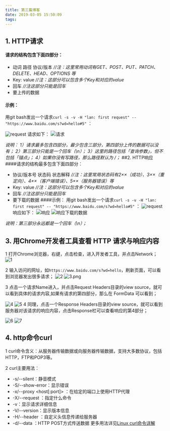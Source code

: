 ```yaml
---
title: 第三篇博客
date: 2019-03-05 15:50:09
tags: 
---
```

## 1. HTTP请求
#### 请求的结构包含下面四部分：
* 动词 路径 协议/版本   *//注：这里常用动词有GET、POST、PUT、PATCH、DELETE、HEAD、OPTIONS 等* 
* Key: value     *//注：这部分可以包含多个Key和对应的value*
* 回车    *//注这部分只能是回车*
* 要上传的数据
#### 示例：
用git bash发出一个请求`curl -s -v -H "lan: first request" -- "https://www.baidu.com/s?wd=hello#5"`  ：

![request](https://upload-images.jianshu.io/upload_images/2124235-594e9d1fac80e00a.png?imageMogr2/auto-orient/strip%7CimageView2/2/w/1240)
请求如下：
![请求](https://upload-images.jianshu.io/upload_images/2124235-d9f5453925f18d8e.png?imageMogr2/auto-orient/strip%7CimageView2/2/w/1240)

*说明：
1）请求最多包含四部分，最少包含三部分，第四部分上传的数据可以没有；
2）第三部分只能是一个回车（\n）；
3）这里的路径包括「查询参数」，但不包括「锚点」；
4）如果你没有写路径，那么路径默认为 /；*
##2. HTTP响应
####请求的结构最多包含下面四部分：
* 协议/版本号 状态码 状态解释   *//注：这里常用状态码有2××（成功）、3××（重定向）、4××（客户端错误）、5××（服务器错误）等* 
* Key: value     *//注：这部分可以包含多个Key和对应的value*
* 回车    *//注这部分只能是回车*
* 要下载的数据
####示例：
用git bash发出一个请求`curl -s -v -H "lan: first request" -- "https://www.baidu.com/s?wd=hello#5"`  ：
![request](https://upload-images.jianshu.io/upload_images/2124235-594e9d1fac80e00a.png?imageMogr2/auto-orient/strip%7CimageView2/2/w/1240)
响应如下：
![响应](https://upload-images.jianshu.io/upload_images/2124235-8c1b8194464a3ad8.png?imageMogr2/auto-orient/strip%7CimageView2/2/w/1240)
![响应下载的数据](https://upload-images.jianshu.io/upload_images/2124235-0260df081b500422.png?imageMogr2/auto-orient/strip%7CimageView2/2/w/1240)

*说明：第三部分永远都是一个回车（\n）；*

## 3. 用Chrome开发者工具查看 HTTP 请求与响应内容

1 打开Chrome浏览器，右键，点击检查，进入开发者工具，并点击Network；
![1](https://upload-images.jianshu.io/upload_images/2124235-242522b89bf51b8b.png?imageMogr2/auto-orient/strip%7CimageView2/2/w/1240)

2 输入访问的网址，如`https://www.baidu.com/s?wd=hello`，刷新页面，可以看到浏览器发出很多请求；
![2](https://upload-images.jianshu.io/upload_images/2124235-ad9416bea1bb78da.png?imageMogr2/auto-orient/strip%7CimageView2/2/w/1240)
![3.png](https://upload-images.jianshu.io/upload_images/2124235-f3fc33d81868af23.png?imageMogr2/auto-orient/strip%7CimageView2/2/w/1240)

3 点击一个请求Name进入，并点击Request Headers目录的view source，就可以看到具体的请求内容,如果有请求的第四部分，那么在 FormData 可以看到；

![4](https://upload-images.jianshu.io/upload_images/2124235-e3670a8fca1a8df8.png?imageMogr2/auto-orient/strip%7CimageView2/2/w/1240)
![5](https://upload-images.jianshu.io/upload_images/2124235-f45b1ef5e4c82792.png?imageMogr2/auto-orient/strip%7CimageView2/2/w/1240)
4 同理，点击一个Response Headers目录的view source，就可以看到服务器对该请求的响应内容，点击Response栏可以查看响应的第4部分；

![6](https://upload-images.jianshu.io/upload_images/2124235-584e8d2ff8b56091.png?imageMogr2/auto-orient/strip%7CimageView2/2/w/1240)
![7](https://upload-images.jianshu.io/upload_images/2124235-8964196b2637387e.png?imageMogr2/auto-orient/strip%7CimageView2/2/w/1240)

## 4. http命令curl
1 curl命令含义：从服务器传输数据或向服务器传输数据，支持大多数协议，包括HTTP，FTP和POP3等。

2 curl主要用法：

* -s/--silent：静音模式
* -S/--show-error：显示错误
* -x/--proxy <host[:port]> ：在给定的端口上使用HTTP代理
* -X/--request <command>：指定什么命令
* -v：显示请求详细信息
* -V/--version：显示版本信息
* -H/--header <line>：自定义头信息传递给服务器
* -d/--data <data>：HTTP POST方式传送数据
更多用法详见[Linux curl命令详解](https://www.cnblogs.com/duhuo/p/5695256.html)



